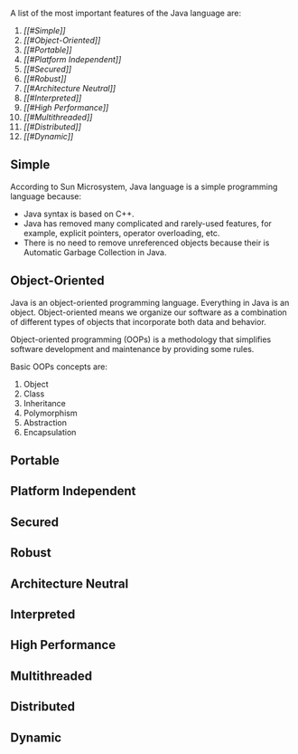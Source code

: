 A list of the most important features of the Java language are:
1. *[[#Simple]]*
2. *[[#Object-Oriented]]*
3. *[[#Portable]]*
4. *[[#Platform Independent]]*
5. *[[#Secured]]*
6. *[[#Robust]]*
7. *[[#Architecture Neutral]]*
8. *[[#Interpreted]]*
9. *[[#High Performance]]*
10. *[[#Multithreaded]]*
11. *[[#Distributed]]*
12. *[[#Dynamic]]*

## Simple

According to Sun Microsystem, Java language is a simple programming language because:
- Java syntax is based on C++.
- Java has removed many complicated and rarely-used features, for example, explicit pointers, operator overloading, etc.
- There is no need to remove unreferenced objects because their is Automatic Garbage Collection in Java.

## Object-Oriented

Java is an object-oriented programming language. Everything in Java is an object. Object-oriented means we organize our software as a combination of different types of objects that incorporate both data and behavior.

Object-oriented programming (OOPs) is a methodology that simplifies software development and maintenance by providing some rules.

Basic OOPs concepts are:
1. Object
2. Class
3. Inheritance
4. Polymorphism
5. Abstraction
6. Encapsulation

## Portable



## Platform Independent

## Secured

## Robust

## Architecture Neutral

## Interpreted

## High Performance

## Multithreaded

## Distributed

## Dynamic